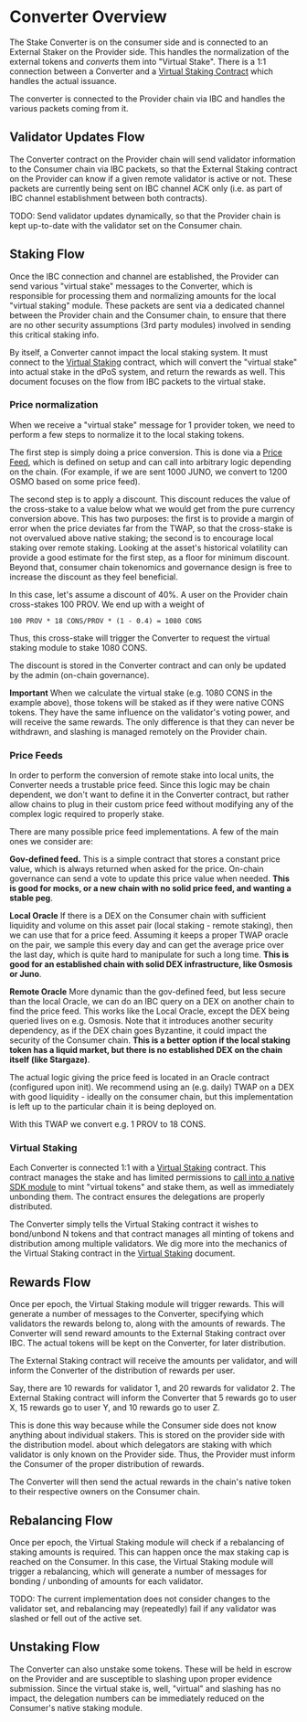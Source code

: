 # Converter Overview

The Stake Converter is on the consumer side and is connected to an External Staker on the Provider side.
This handles the normalization of the external tokens and _converts_ them into "Virtual Stake".
There is a 1:1 connection between a Converter and a [Virtual Staking Contract](./VirtualStaking.md)
which handles the actual issuance.

The converter is connected to the Provider chain via IBC and handles the various packets coming from it.

## Validator Updates Flow

The Converter contract on the Provider chain will send validator information to the Consumer chain via IBC packets,
so that the External Staking contract on the Provider can know if a given remote validator is active or not.
These packets are currently being sent on IBC channel ACK only (i.e. as part of IBC channel establishment between both contracts).

TODO: Send validator updates dynamically, so that the Provider chain is kept up-to-date with the validator set on
the Consumer chain.

## Staking Flow

Once the IBC connection and channel are established, the Provider can send various "virtual stake" messages to the Converter,
which is responsible for processing them and normalizing amounts for the local "virtual staking" module. These
packets are sent via a dedicated channel between the Provider chain and the Consumer chain, to ensure
that there are no other security assumptions (3rd party modules) involved in sending this critical staking
info.

By itself, a Converter cannot impact the local staking system. It must connect to the [Virtual Staking](./VirtualStaking.md)
contract, which will convert the "virtual stake" into actual stake in the dPoS system, and return the rewards as well.
This document focuses on the flow from IBC packets to the virtual stake.

### Price normalization

When we receive a "virtual stake" message for 1 provider token, we need to perform a few steps to normalize it to the
local staking tokens.

The first step is simply doing a price conversion. This is done via a [Price Feed](#price-feeds), which is
defined on setup and can call into arbitrary logic depending on the chain. (For example,
if we are sent 1000 JUNO, we convert to 1200 OSMO based on some price feed).

The second step is to apply a discount. This discount reduces the value of the cross-stake to a value below what we would get from the pure
currency conversion above. This has two purposes: the first is to provide a margin of error when the price deviates far from the TWAP, so
that the cross-stake is not overvalued above native staking; the second is to encourage local staking over remote staking. Looking at the
asset's historical volatility can provide a good estimate for the first step, as a floor for minimum discount. Beyond that, consumer
chain tokenomics and governance design is free to increase the discount as they feel beneficial.

In this case, let's assume a discount of 40%. A user on the Provider chain cross-stakes 100 PROV. We end up with a weight of

`100 PROV * 18 CONS/PROV * (1 - 0.4) = 1080 CONS`

Thus, this cross-stake will trigger the Converter to request the virtual staking module to stake 1080 CONS.

The discount is stored in the Converter contract and can only be updated by the admin (on-chain governance).

**Important** When we calculate the virtual stake (e.g. 1080 CONS in the example above), those
tokens will be staked as if they were native CONS tokens. They have the same influence on the
validator's voting power, and will receive the same rewards. The only difference is that they
can never be withdrawn, and slashing is managed remotely on the Provider chain.

### Price Feeds

In order to perform the conversion of remote stake into local units, the Converter needs a
trustable price feed. Since this logic may be chain dependent, we don't want to define it in the Converter
contract, but rather allow chains to plug in their custom price feed without modifying any of
the complex logic required to properly stake.

There are many possible price feed implementations. A few of the main ones we consider are:

**Gov-defined feed.** This is a simple contract that stores a constant price value, which is always
returned when asked for the price. On-chain governance can send a vote to update this price
value when needed. **This is good for mocks, or a new chain with no solid price feed,
and wanting a stable peg**.

**Local Oracle** If there is a DEX on the Consumer chain with sufficient liquidity and volume
on this asset pair (local staking - remote staking), then we can use that for a price feed.
Assuming it keeps a proper TWAP oracle on the pair, we sample this every day and can get the average
price over the last day, which is quite hard to manipulate for such a long time.
**This is good for an established chain with solid DEX infrastructure, like Osmosis or Juno**.

**Remote Oracle** More dynamic than the gov-defined feed, but less secure than the local Oracle,
we can do an IBC query on a DEX on another chain to find the price feed. This works like the
Local Oracle, except the DEX being queried lives on e.g. Osmosis. Note that it introduces another
security dependency, as if the DEX chain goes Byzantine, it could impact the security of the Consumer
chain. **This is a better option if the local staking token has a liquid market, but there is
no established DEX on the chain itself (like Stargaze)**.

The actual logic giving the price feed is located in an Oracle contract (configured upon init).
We recommend using an (e.g. daily) TWAP on a DEX with good liquidity - ideally on the consumer chain,
but this implementation is left up to the particular chain it is being deployed on.

With this TWAP we convert e.g. 1 PROV to 18 CONS.

### Virtual Staking

Each Converter is connected 1:1 with a [Virtual Staking](./VirtualStaking.md) contract. This contract
manages the stake and has limited permissions to [call into a native SDK module](./GoModule.md)
to mint "virtual tokens" and stake them, as well as immediately unbonding them. The contract
ensures the delegations are properly distributed.

The Converter simply tells the Virtual Staking contract it wishes to bond/unbond N tokens
and that contract manages all minting of tokens and distribution among multiple validators.
We dig more into the mechanics of the Virtual Staking contract in the
[Virtual Staking](./VirtualStaking.md) document.

## Rewards Flow

Once per epoch, the Virtual Staking module will trigger rewards. This will generate a number of
messages to the Converter, specifying which validators the rewards belong to, along with the
amounts of rewards. The Converter will send reward amounts to the External Staking contract
over IBC. The actual tokens will be kept on the Converter, for later distribution.

The External Staking contract will receive the amounts per validator,
and will inform the Converter of the distribution of rewards per user.

Say, there are 10 rewards for validator 1, and 20 rewards for validator 2. The External Staking
contract will inform the Converter that 5 rewards go to user X, 15 rewards go to user Y, and 10 rewards
go to user Z.

This is done this way because while the Consumer side does not know anything about individual stakers. This is stored on the provider side with the distribution model.
about which delegators are staking with which validator is only known on the Provider side. Thus,
the Provider must inform the Consumer of the proper distribution of rewards.

The Converter will then send the actual rewards in the chain's native token
to their respective owners on the Consumer chain.

## Rebalancing Flow

Once per epoch, the Virtual Staking module will check if a rebalancing of staking amounts is required.
This can happen once the max staking cap is reached on the Consumer. In this case, the Virtual Staking
module will trigger a rebalancing, which will generate a number of messages for bonding / unbonding
of amounts for each validator.

TODO: The current implementation does not consider changes to the validator set, and rebalancing may
(repeatedly) fail if any validator was slashed or fell out of the active set.

## Unstaking Flow

The Converter can also unstake some tokens. These will be held in escrow on the Provider and
are susceptible to slashing upon proper evidence submission. Since the virtual stake is, well,
"virtual" and slashing has no impact, the delegation numbers can be immediately reduced
on the Consumer's native staking module.
